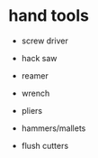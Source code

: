 # hand tools

* screw driver

* hack saw

* reamer

* wrench

* pliers

* hammers/mallets

* flush cutters
